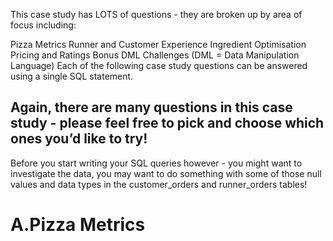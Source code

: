 This case study has LOTS of questions - they are broken up by area of focus including:

Pizza Metrics
Runner and Customer Experience
Ingredient Optimisation
Pricing and Ratings
Bonus DML Challenges (DML = Data Manipulation Language)
Each of the following case study questions can be answered using a single SQL statement.

Again, there are many questions in this case study - please feel free to pick and choose which ones you’d like to try!
-- 
Before you start writing your SQL queries however - you might want to investigate the data, you may want to do 
something with some of those null values and data types in the customer_orders and runner_orders tables!


   # A.Pizza Metrics
   

